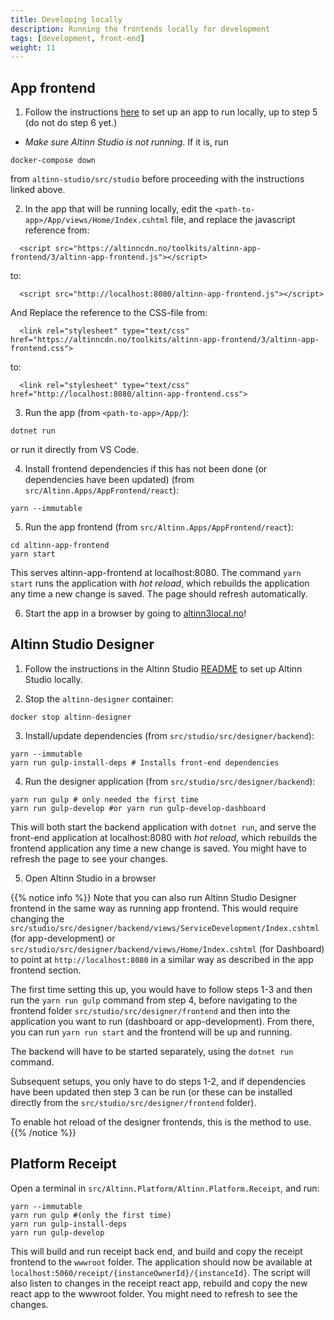 ```yaml
---
title: Developing locally
description: Running the frontends locally for development
tags: [development, front-end]
weight: 11
---
```


## App frontend
1. Follow the instructions [here](https://github.com/Altinn/altinn-studio/blob/master/LOCALAPP.md) to set up an app to run locally, up to step 5 (do not do step 6 yet.)
  - _Make sure Altinn Studio is not running_. If it is, run
  ```
  docker-compose down
  ```
  from `altinn-studio/src/studio` before proceeding with the instructions linked above.

2. In the app that will be running locally, edit the `<path-to-app>/App/views/Home/Index.cshtml` file, and replace the javascript reference from:
```
  <script src="https://altinncdn.no/toolkits/altinn-app-frontend/3/altinn-app-frontend.js"></script>
```
to:
```
  <script src="http://localhost:8080/altinn-app-frontend.js"></script>
```
And Replace the reference to the CSS-file from:
```
  <link rel="stylesheet" type="text/css" href="https://altinncdn.no/toolkits/altinn-app-frontend/3/altinn-app-frontend.css">
```
to:
```
  <link rel="stylesheet" type="text/css" href="http://localhost:8080/altinn-app-frontend.css">
```

3. Run the app (from `<path-to-app>/App/`):
```
dotnet run
```
or run it directly from VS Code.

4. Install frontend dependencies if this has not been done (or dependencies have been updated) (from `src/Altinn.Apps/AppFrontend/react`):
```
yarn --immutable
```

5. Run the app frontend (from `src/Altinn.Apps/AppFrontend/react`):
```
cd altinn-app-frontend
yarn start
```
This serves altinn-app-frontend at localhost:8080. The command `yarn start` runs the application with _hot reload_, which rebuilds the application any time a new change is saved. The page should refresh automatically.

6. Start the app in a browser by going to [altinn3local.no](http://altinn3local.no)!

## Altinn Studio Designer
1. Follow the instructions in the Altinn Studio [README](https://github.com/Altinn/altinn-studio/blob/master/src/studio/README.md) to set up Altinn Studio locally.

2. Stop the `altinn-designer` container: 
```
docker stop altinn-designer
```

3. Install/update dependencies (from `src/studio/src/designer/backend`):
```
yarn --immutable
yarn run gulp-install-deps # Installs front-end dependencies
```

4. Run the designer application (from `src/studio/src/designer/backend`):
```
yarn run gulp # only needed the first time
yarn run gulp-develop #or yarn run gulp-develop-dashboard
```
This will both start the backend application with `dotnet run`, and serve the front-end application at localhost:8080 with _hot reload_, which rebuilds the frontend application any time a new change is saved. You might have to refresh the page to see your changes.

5. Open Altinn Studio in a browser

{{% notice info %}}
Note that you can also run Altinn Studio Designer frontend in the same way as running app frontend. This would require changing the 
`src/studio/src/designer/backend/views/ServiceDevelopment/Index.cshtml` (for app-development) or `src/studio/src/designer/backend/views/Home/Index.cshtml` 
(for Dashboard) to point at `http://localhost:8080` in a similar way as described in the app frontend section.

The first time setting this up, you would have to follow steps 1-3 and then run the `yarn run gulp` command from step 4, before navigating to the frontend folder
`src/studio/src/designer/frontend` and then into the application you want to run (dashboard or app-development). From there, 
you can run `yarn run start` and the frontend will be up and running. 

The backend will have to be started separately, using the `dotnet run` command.

Subsequent setups, you only have to do steps 1-2, and if dependencies have been updated then step 3 can be run (or these can be installed
directly from the `src/studio/src/designer/frontend` folder).

To enable hot reload of the designer frontends, this is the method to use.
{{% /notice %}}

## Platform Receipt
Open a terminal in `src/Altinn.Platform/Altinn.Platform.Receipt`, and run:
```
yarn --immutable
yarn run gulp #(only the first time)
yarn run gulp-install-deps
yarn run gulp-develop
```
This will build and run receipt back end, and build and copy the receipt frontend to the `wwwroot` folder. The application should now be available at `localhost:5060/receipt/{instanceOwnerId}/{instanceId}`. The script will also listen to changes in the receipt react app, rebuild and copy the new react app to the wwwroot folder. You might need to refresh to see the changes.
